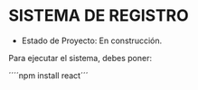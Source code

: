 <h1>SISTEMA DE REGISTRO</h1>

- Estado de Proyecto: En construcción.
 
Para ejecutar el sistema, debes poner:

´´´´npm install react´´´
